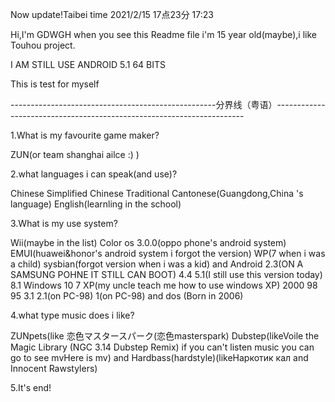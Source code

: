 Now update!Taibei time 2021/2/15 17点23分 17:23

Hi,I'm GDWGH when you see this Readme file i'm 15 year old(maybe),i like Touhou project.

I AM STILL USE ANDROID 5.1 64 BITS

This is test for myself

---------------------------------------------------分界线（粤语）----------------------------------------------------------------------

1.What is my favourite game maker?

ZUN(or team shanghai ailce :) )

2.what languages i can speak(and use)?

Chinese Simplified Chinese Traditional Cantonese(Guangdong,China 's language) English(learnling in the school)

3.What is my use system?

Wii(maybe in the list) Color os 3.0.0(oppo phone's android system) EMUI(huawei&honor's android system i forgot the version) WP(7 when i was a child) sysbian(forgot version when i was a kid) and Android 2.3(ON A SAMSUNG POHNE IT STILL CAN BOOT) 4.4 5.1(I still use this version today) 8.1 Windows 10 7 XP(my uncle teach me how to use windows XP) 2000 98 95 3.1 2.1(on PC-98) 1(on PC-98) and dos (Born in 2006)

4.what type music does i like?

ZUNpets(like 恋色マスタースパーク(恋色masterspark) Dubstep(likeVoile the Magic Library (NGC 3.14 Dubstep Remix) if you can't listen music you can go to see mvHere is mv) and Hardbass(hardstyle)(likeНаркотик кал and Innocent Rawstylers)

5.It's end!

